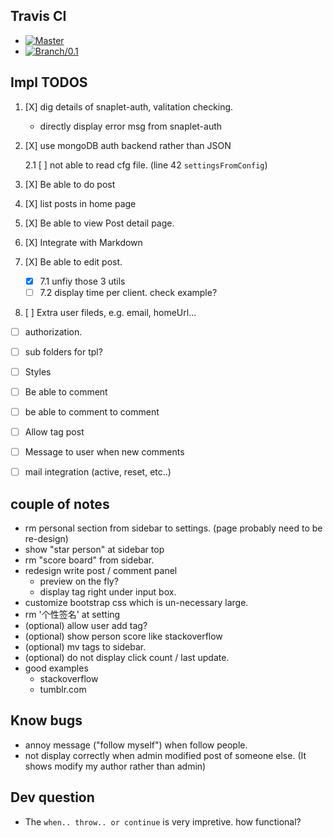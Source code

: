 ## Travis CI

- [![Master](https://secure.travis-ci.org/HaskellCNOrg/a.haskellcn.png?branch=master)](http://travis-ci.org/HaskellCNOrg/a.haskellcn)
- [![Branch/0.1](https://secure.travis-ci.org/HaskellCNOrg/a.haskellcn.png?branch=branch/0.1)](http://travis-ci.org/HaskellCNOrg/a.haskellcn)

## Impl TODOS

1. [X] dig details of snaplet-auth, valitation checking.
    - directly display error msg from snaplet-auth
2. [X] use mongoDB auth backend rather than JSON

    2.1 [ ] not able to read cfg file. (line 42 `settingsFromConfig`)

3. [X] Be able to do post
4. [X] list posts in home page
5. [X] Be able to view Post detail page.
6. [X] Integrate with Markdown
7. [X] Be able to edit post.
    - [X] 7.1 unfiy those 3 utils 
    - [ ] 7.2 display time per client. check example?

7. [ ] Extra user fileds, e.g. email, homeUrl...

- [ ] authorization.
- [ ] sub folders for tpl?
- [ ] Styles
- [ ] Be able to comment
- [ ] be able to comment to comment
- [ ] Allow tag post

- [ ] Message to user when new comments
- [ ] mail integration (active, reset, etc..)

## couple of notes
  - rm personal section from sidebar to settings.
    (page probably need to be re-design)
  - show "star person" at sidebar top
  - rm "score board" from sidebar.
  - redesign write post / comment panel
    + preview on the fly?
    + display tag right under input box.
  - customize bootstrap css which is un-necessary large.
  - rm '个性签名' at setting
  - (optional) allow user add tag?
  - (optional) show person score like stackoverflow
  - (optional) mv tags to sidebar.
  - (optional) do not display click count / last update.
  - good examples
    + stackoverflow
    + tumblr.com

## Know bugs
  -  annoy message ("follow myself") when follow people.
  - not display correctly when admin modified post of someone else.
     (It shows modify my author rather than admin)

## Dev question

- The `when.. throw.. or continue` is very impretive. how functional?
